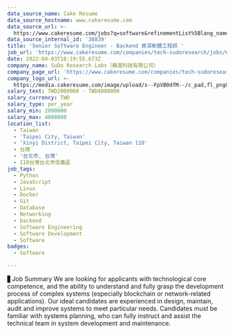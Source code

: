 ```yaml
---
data_source_name: Cake Resume
data_source_hostname: www.cakeresume.com
data_source_url: >-
  https://www.cakeresume.com/jobs?q=software&refinementList%5Blang_name%5D%5B0%5D=English&refinementList%5Bsalary_type%5D=per_year&range%5Bsalary_range%5D%5Bmin%5D=1000000&page=2
data_source_internal_id: '38839'
title: 'Senior Software Engineer - Backend 資深軟體工程師 '
job_url: 'https://www.cakeresume.com/companies/tech-sudoresearch/jobs/076254'
date: 2022-04-03T18:19:55.673Z
company_name: SuDo Research Labs（蘇度科技有限公司）
company_page_url: 'https://www.cakeresume.com/companies/tech-sudoresearch'
company_logo_url: >-
  https://media.cakeresume.com/image/upload/s--FpVB0dfM--/c_pad,fl_png8,h_200,w_200/v1648031400/ep8qaonfyphbzcctkyr8.png
salary_text: TWD2000000 - TWD4000000
salary_currency: TWD
salary_type: per_year
salary_min: 2000000
salary_max: 4000000
location_list:
  - Taiwan
  - 'Taipei City, Taiwan'
  - 'Xinyi District, Taipei City, Taiwan 110'
  - 台灣
  - '台北市, 台灣'
  - 110台灣台北市信義區
job_tags:
  - Python
  - JavaScript
  - Linux
  - Docker
  - Git
  - Database
  - Networking
  - backend
  - Software Engineering
  - Software Development
  - Software
badges:
  - Software

---
```


▋Job Summary We are looking for applicants with technological core competence, and the ability to understand and fully grasp the development process of complex systems (especially blockchain or network-related applications). Our ideal candidates are experienced in design, maintain, audit and improve systems to meet particular needs. Candidates must be familiar with systems planning, who can fully instruct and assist the technical team in system development and maintenance.